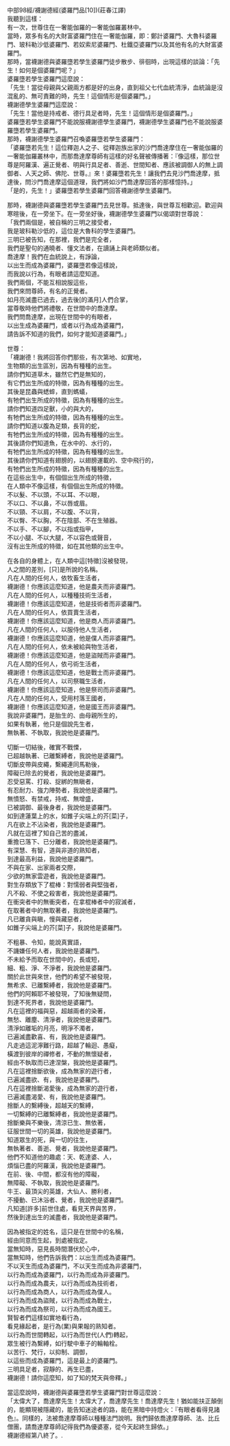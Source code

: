 中部98經/襪謝德經(婆羅門品[10])(莊春江譯)  
我聽到這樣：  
有一次，世尊住在一奢能伽羅的一奢能伽羅叢林中。  
當時，眾多有名的大財富婆羅門住在一奢能伽羅，即：鄭計婆羅門、大魯科婆羅門、玻科勒沙低婆羅門、若奴索尼婆羅門、杜鐵亞婆羅門以及其他有名的大財富婆羅門。  
那時，當襪謝德與婆羅墮若學生婆羅門徒步散步、徘徊時，出現這樣的談論：「先生！如何是個婆羅門呢？」  
婆羅墮若學生婆羅門這麼說：  
「先生！當從母親與父親兩方都是好的出身，直到祖父七代血統清淨，血統論是沒混亂的、無可責難的時，先生！這個情形是個婆羅門。」  
襪謝德學生婆羅門這麼說：  
「先生！當他是持戒者、德行具足者時，先生！這個情形是個婆羅門。」  
婆羅墮若學生婆羅門不能說服襪謝德學生婆羅門，襪謝德學生婆羅門也不能說服婆羅墮若學生婆羅門。  
那時，襪謝德學生婆羅門召喚婆羅墮若學生婆羅門：  
「婆羅墮若先生！這位釋迦人之子、從釋迦族出家的沙門喬達摩住在一奢能伽羅的一奢能伽羅叢林中，而那喬達摩尊師有這樣的好名聲被傳播著：『像這樣，那位世尊是阿羅漢、遍正覺者、明與行具足者、善逝、世間知者、應該被調御人的無上調御者、人天之師、佛陀、世尊。』來！婆羅墮若先生！讓我們去見沙門喬達摩，抵達後，問沙門喬達摩這個道理，我們將如沙門喬達摩回答的那樣憶持。」  
「是的，先生！」婆羅墮若學生婆羅門回答襪謝德學生婆羅門。  
  
那時，襪謝德與婆羅墮若學生婆羅門去見世尊。抵達後，與世尊互相歡迎。歡迎與寒暄後，在一旁坐下。在一旁坐好後，襪謝德學生婆羅門以偈頌對世尊說：  
「我們兩個是，被自稱的三明之接受者，  
我是玻科勒沙低的，這位是大魯科的學生婆羅門。  
三明已被告知，在那裡，我們是完全者，  
我們是聖句的通曉者、懂文法者，在讀誦上與老師類似者。  
喬達摩！我們在血統說上，有諍論，  
以出生而成為婆羅門，婆羅墮若像這樣說，  
而我說以行為，有眼者請這麼知道。  
我們兩個，不能互相說服這些，  
我們來問尊師，有名的正覺者。  
如月亮滅盡已過去，過去後[的滿月]人們合掌，  
當尊敬時他們將禮敬，在世間中的喬達摩。  
我們問喬達摩，出現在世間中的有眼者，  
以出生成為婆羅門，或者以行為成為婆羅門，  
請告訴不知道的我們，如何才能知道婆羅門。」  
  
世尊：  
「襪謝德！我將回答你們那些，有次第地、如實地，  
生物類的出生區別，因為有種種的出生。  
請你們知道草木，雖然它們是無知的，  
有它們出生所成的特徵，因為有種種的出生。  
其後是昆蟲與蟋蟀，直到螞蟻，  
有牠們出生所成的特徵，因為有種種的出生。  
請你們知道四足獸，小的與大的，  
有牠們出生所成的特徵，因為有種種的出生。  
請你們知道以腹為足類，長背的蛇，  
有牠們出生所成的特徵，因為有種種的出生。  
其後請你們知道魚，在水中的、水行的，  
有牠們出生所成的特徵，因為有種種的出生。  
其後請你們知道有翅膀的，以翅膀運載的、空中飛行的，  
有牠們出生所成的特徵，因為有種種的出生。  
在這些出生中，有個個出生所成的特徵，  
在人類中不像這樣，有個個出生所成的特徵。  
不以髮、不以頭，不以耳、不以眼，  
不以口、不以鼻，不以唇或眉。  
不以頸、不以肩，不以腹、不以背，  
不以臀、不以胸，不在陰部、不在生殖器。  
不以手、不以腳，不以指或指甲，  
不以小腿、不以大腿，不以容色或聲音，  
沒有出生所成的特徵，如在其他類的出生中。  
  
在各自的身體上，在人類中這[特徵]沒被發現，  
人之間的差別，[只]是所說的名稱。  
凡在人間的任何人，依牧畜生活者，  
襪謝德！你應該這麼知道，他是農夫而非婆羅門。  
凡在人間的任何人，以種種技術生活者，  
襪謝德！你應該這麼知道，他是技術者而非婆羅門。  
凡在人間的任何人，依買賣生活者，  
襪謝德！你應該這麼知道，他是商人而非婆羅門。  
凡在人間的任何人，以服侍他人生活者，  
襪謝德！你應該這麼知道，他是僕人而非婆羅門。  
凡在人間的任何人，依未被給與物生活者，  
襪謝德！你應該這麼知道，他是盜賊而非婆羅門。  
凡在人間的任何人，依弓術生活者，  
襪謝德！你應該這麼知道，他是戰士而非婆羅門。  
凡在人間的任何人，以司祭職生活者，  
襪謝德！你應該這麼知道，他是祭司而非婆羅門。  
凡在人間的任何人，受用村落王國者，  
襪謝德！你應該這麼知道，他是國王而非婆羅門。  
我說非婆羅門，是胎生的、由母親所生的，  
如果有執著，他只是個說先生者，  
無執著、不執取，我說他是婆羅門。  
  
切斷一切結後，確實不戰慄，  
已超越執著、已離繫縛者，我說他是婆羅門。  
切斷皮帶與皮繩，繫繩連同馬勒後，  
障礙已除去的覺者，我說他是婆羅門。  
忍受惡罵、打殺、捉綁的無瞋者，  
有忍耐力、強力陣勢者，我說他是婆羅門。  
無憤怒、有禁戒，持戒、無增盛，  
已被調御、最後身者，我說他是婆羅門。  
如到達蓮葉上的水，如錐子尖端上的芥[菜]子，  
凡在欲上不沾染者，我說他是婆羅門。  
凡就在這裡了知自己苦的盡滅，  
重擔已落下、已分離者，我說他是婆羅門。  
有深慧、有智，道與非道的熟知者，  
到達最高利益，我說他是婆羅門。  
不與在家、出家兩者交際，  
少欲的無家雲遊者，我說他是婆羅門。  
對生存類放下了棍棒：對懦弱者與堅強者，  
凡不殺、不使之殺害者，我說他是婆羅門。  
在衝突者中的無衝突者，在拿棍棒者中的寂滅者，  
在取著者中的無取著者，我說他是婆羅門。  
凡已離貪與瞋，慢與藏惡者，  
如錐子尖端上的芥[菜]子，我說他是婆羅門。  
  
不粗暴、令知，能說真實語，  
不譏嫌任何人者，我說他是婆羅門。  
不未給予而取在世間中的，長或短，  
細、粗、淨、不淨者，我說他是婆羅門。  
關於此世與來世，他們的希望不被發現，  
無希求、已離繫縛者，我說他是婆羅門。  
他們的阿賴耶不被發現，了知後無疑問，  
到達不死界者，我說他是婆羅門。  
凡在這裡的福與惡，超越兩者的染著，  
無愁、離塵、清淨者，我說他是婆羅門。  
清淨如離垢的月亮，明淨不濁者，  
已遍滅盡歡喜、有，我說他是婆羅門。  
凡走過這泥濘難行路，超越了輪迴、愚癡，  
橫渡到彼岸的禪修者，不動的無懷疑者，  
經由不執取而已達涅槃，我說他是婆羅門。  
凡在這裡捨斷欲後，成為無家的遊行者，  
已遍滅盡欲、有，我說他是婆羅門。  
凡在這裡捨斷渴愛後，成為無家的遊行者，  
已遍滅盡渴愛、有，我說他是婆羅門。  
捨斷人的繫縛後，超越天的繫縛，  
一切繫縛的已離繫縛者，我說他是婆羅門。  
捨斷樂與不樂後，清涼已生、無依著，  
征服世間一切的英雄，我說他是婆羅門。  
知道眾生的死，與一切的往生，  
無執著者、善逝、覺者，我說他是婆羅門。  
他們不知道他的趣處：天、乾達婆、人，  
煩惱已盡的阿羅漢，我說他是婆羅門。  
在前、後、中間，都沒有他的障礙，  
無障礙、不執取，我說他是婆羅門。  
牛王、最頂尖的英雄，大仙人、勝利者，  
不擾動、已沐浴者、覺者，我說他是婆羅門。  
凡知道[許多]前世住處，看見天界與苦界，  
然後到達出生的滅盡者，我說他是婆羅門。  
  
因為被指定的姓名，這只是在世間中的名稱，  
經由同意而生起，到處被指定。  
當無知時，惡見長時間潛伏於心中，  
當無知時，他們告訴我們：以出生而成為婆羅門。  
不以天生而成為婆羅門，不以天生而成為非婆羅門，  
以行為而成為婆羅門，以行為而成為非婆羅門。  
以行為而成為農夫，以行為而成為技術者，  
以行為而成為商人，以行為而成為僕人。  
以行為而成為盜賊，以行為而成為戰士，  
以行為而成為祭司，以行為而成為國王。  
賢智者們這樣如實地看行為，  
看見緣起者，是行為(業)與果報的熟知者。  
以行為而世間轉起，以行為而世代(人們)轉起，  
眾生被行為繫縛，如行駛中車子的輪軸栓。  
以苦行、梵行，以抑制、調御，  
以這些而成為婆羅門，這是最上的婆羅門。  
三明具足者，寂靜的、再生已盡，  
襪謝德！請你這麼知，如了知的梵天與帝釋。」  
  
當這麼說時，襪謝德與婆羅墮若學生婆羅門對世尊這麼說：  
「太偉大了，喬達摩先生！太偉大了，喬達摩先生！喬達摩先生！猶如能扶正顛倒的，能顯現被隱藏的，能告知迷途者的路，能在黑暗中持燈火：『有眼者看得見諸色』。同樣的，法被喬達摩尊師以種種法門說明。我們歸依喬達摩尊師、法、比丘僧團，請喬達摩尊師記得我們為優婆塞，從今天起終生歸依。」  
襪謝德經第八終了。.  
  
  
